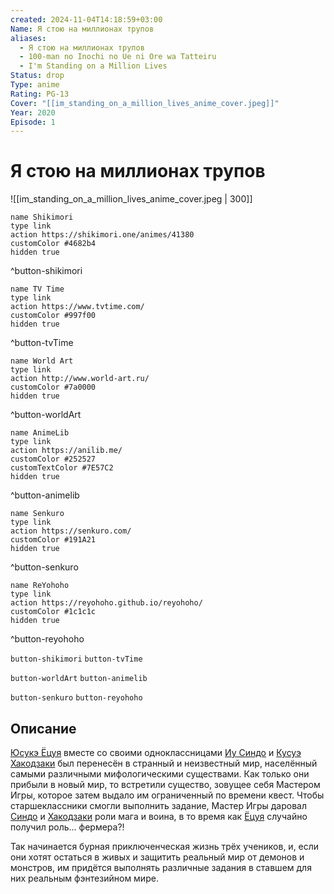 ```yaml
---
created: 2024-11-04T14:18:59+03:00
Name: Я стою на миллионах трупов
aliases:
  - Я стою на миллионах трупов
  - 100-man no Inochi no Ue ni Ore wa Tatteiru
  - I'm Standing on a Million Lives
Status: drop
Type: anime
Rating: PG-13
Cover: "[[im_standing_on_a_million_lives_anime_cover.jpeg]]"
Year: 2020
Episode: 1
---
```


# Я стою на миллионах трупов

![[im_standing_on_a_million_lives_anime_cover.jpeg | 300]]

```button
name Shikimori
type link
action https://shikimori.one/animes/41380
customColor #4682b4
hidden true
```
^button-shikimori

```button
name TV Time
type link
action https://www.tvtime.com/
customColor #997f00
hidden true
```
^button-tvTime

```button
name World Art
type link
action http://www.world-art.ru/
customColor #7a0000
hidden true
```
^button-worldArt

```button
name AnimeLib
type link
action https://anilib.me/
customColor #252527
customTextColor #7E57C2
hidden true
```
^button-animelib

```button
name Senkuro
type link
action https://senkuro.com/
customColor #191A21
hidden true
```
^button-senkuro

```button
name ReYohoho
type link
action https://reyohoho.github.io/reyohoho/
customColor #1c1c1c
hidden true
```
^button-reyohoho

`button-shikimori` `button-tvTime`

`button-worldArt` `button-animelib`

`button-senkuro` `button-reyohoho`

## Описание

[Юсукэ Ёцуя](https://shikimori.one/characters/179019-yuusuke-yotsuya) вместе со своими одноклассницами [Иу Синдо](https://shikimori.one/characters/179020-iu-shindou) и [Кусуэ Хакодзаки](https://shikimori.one/characters/179021-kusue-hakozaki) был перенесён в странный и неизвестный мир, населённый самыми различными мифологическими существами. Как только они прибыли в новый мир, то встретили существо, зовущее себя Мастером Игры, которое затем выдало им ограниченный по времени квест. Чтобы старшеклассники смогли выполнить задание, Мастер Игры даровал [Синдо](https://shikimori.one/characters/179020-iu-shindou) и [Хакодзаки](https://shikimori.one/characters/179021-kusue-hakozaki) роли мага и воина, в то время как [Ёцуя](https://shikimori.one/characters/179019-yuusuke-yotsuya) случайно получил роль... фермера?!

Так начинается бурная приключенческая жизнь трёх учеников, и, если они хотят остаться в живых и защитить реальный мир от демонов и монстров, им придётся выполнять различные задания в ставшем для них реальным фэнтезийном мире.
